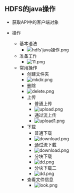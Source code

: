 ## HDFS的java操作
* 获取API中的客户端对象


* 操作
	* 基本语法
		* ![hdfs'java操作.png](https://upload-images.jianshu.io/upload_images/14467401-333b86e8903ffa0b.png?imageMogr2/auto-orient/strip%7CimageView2/2/w/1240)
	* 准备工作
		* ![11.png](https://upload-images.jianshu.io/upload_images/14467401-c3f744758686faa1.png?imageMogr2/auto-orient/strip%7CimageView2/2/w/1240)
	* 常用操作
		* 创建文件夹
		* ![mkdir.png](https://upload-images.jianshu.io/upload_images/14467401-1ea7669dea76aabb.png?imageMogr2/auto-orient/strip%7CimageView2/2/w/1240)
		* 删除
		* ![delete.png](https://upload-images.jianshu.io/upload_images/14467401-a2619ceb59bd4b93.png?imageMogr2/auto-orient/strip%7CimageView2/2/w/1240)
		* 上传
			* 普通上传
			* ![upload.png](https://upload-images.jianshu.io/upload_images/14467401-3cec6b752905ab60.png?imageMogr2/auto-orient/strip%7CimageView2/2/w/1240)
			* 通过流上传	
			* ![upload1.png](https://upload-images.jianshu.io/upload_images/14467401-3e2e4d38258325ee.png?imageMogr2/auto-orient/strip%7CimageView2/2/w/1240)
		* 下载	
			* 普通下载
			* ![download.png](https://upload-images.jianshu.io/upload_images/14467401-25fde937b74300d3.png?imageMogr2/auto-orient/strip%7CimageView2/2/w/1240)
			* 通过流下载
			* ![download.png](https://upload-images.jianshu.io/upload_images/14467401-7ea885d383f5d257.png?imageMogr2/auto-orient/strip%7CimageView2/2/w/1240)
			* 分块下载
			* ![dd.png](https://upload-images.jianshu.io/upload_images/14467401-00e4705f10469f7c.png?imageMogr2/auto-orient/strip%7CimageView2/2/w/1240)
			* 分块下载二
			* ![dd.png](https://upload-images.jianshu.io/upload_images/14467401-4b5334ea0b968ea7.png?imageMogr2/auto-orient/strip%7CimageView2/2/w/1240)
		* 查看文件信息
			* ![look.png](https://upload-images.jianshu.io/upload_images/14467401-da7f37f565dbcf50.png?imageMogr2/auto-orient/strip%7CimageView2/2/w/1240)
